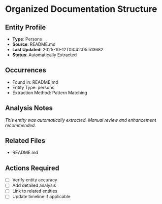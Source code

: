 # Organized Documentation Structure

## Entity Profile
- **Type**: Persons
- **Source**: README.md
- **Last Updated**: 2025-10-12T03:42:05.513682
- **Status**: Automatically Extracted

## Occurrences
- Found in: README.md
- Entity Type: persons
- Extraction Method: Pattern Matching

## Analysis Notes
*This entity was automatically extracted. Manual review and enhancement recommended.*

## Related Files
- README.md

## Actions Required
- [ ] Verify entity accuracy
- [ ] Add detailed analysis
- [ ] Link to related entities
- [ ] Update timeline if applicable
